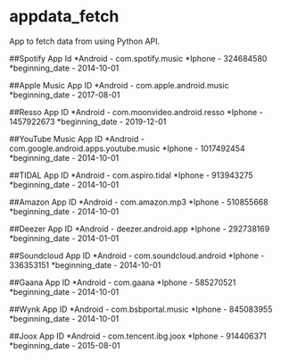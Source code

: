 # appdata_fetch
App to fetch data from using Python API.

##Spotify App Id
*Android - com.spotify.music 
*Iphone - 324684580
*beginning_date - 2014-10-01

##Apple Music App ID
*Android - com.apple.android.music
*beginning_date - 2017-08-01

##Resso App ID
*Android - com.moonvideo.android.resso
*Iphone - 1457922673
*beginning_date - 2019-12-01

##YouTube Music App ID
*Android - com.google.android.apps.youtube.music
*Iphone - 1017492454
*beginning_date - 2014-10-01

##TIDAL App ID
*Android - com.aspiro.tidal
*Iphone - 913943275
*beginning_date - 2014-10-01

##Amazon App ID
*Android - com.amazon.mp3
*Iphone - 510855668
*beginning_date - 2014-10-01

##Deezer App ID
*Android - deezer.android.app
*Iphone - 292738169
*beginning_date - 2014-01-01

##Soundcloud App ID
*Android - com.soundcloud.android
*Iphone - 336353151
*beginning_date - 2014-10-01

##Gaana App ID
*Android - com.gaana
*Iphone - 585270521
*beginning_date - 2014-10-01

##Wynk App ID
*Android - com.bsbportal.music
*Iphone - 845083955
*beginning_date - 2014-10-01

##Joox App ID
*Android - com.tencent.ibg.joox
*Iphone - 914406371
*beginning_date - 2015-08-01
